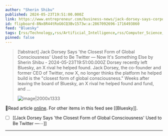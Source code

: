 ```yaml
---
author: "Sherin Shibu"
published: 2024-05-23T19:51:00.000Z
link: https://www.entrepreneur.com/business-news/jack-dorsey-says-corporate-ai-has-surpassed-twitter-x/474595
id: flipboard-8Nx8R44tRoG6CQ3Bv1573w:a:2867092696-1716493860
feed: "Bluesky"
tags: [rss/Technology,rss/Artificial_Intelligence,rss/Computer_Science,rss/Enterprise_Tech,rss/Bluesky]
pinned: false
---
```

> [!abstract] Jack Dorsey Says 'the Closest Form of Global Consciousness' Used to Be Twitter — Now It's Something Else by Sherin Shibu - 2024-05-23T19:51:00.000Z
> Dorsey recently left Bluesky, an X rival he helped found. Jack Dorsey, the co-founder and former CEO of Twitter, now X, no longer thinks the platform he helped build is the "closest form of global consciousness." Weeks after leaving the board of Bluesky, an X rival he helped found and fund, and …
>
> ![image|2000x1333](https://ic-cdn.flipboard.com/entrepreneur.com/91d2cd6af4c2b6cc9bf09afc68c36e21a40755ca/_xlarge.jpeg)

🔗Read article [online](https://www.entrepreneur.com/business-news/jack-dorsey-says-corporate-ai-has-surpassed-twitter-x/474595). For other items in this feed see [[Bluesky]].

- [ ] [[Jack Dorsey Says 'the Closest Form of Global Consciousness' Used to Be Twitter —⋯]]
- - -

